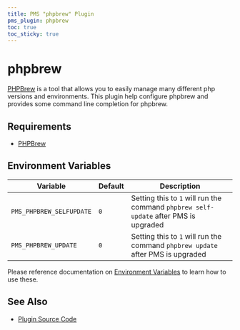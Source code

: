 ```yaml
---
title: PMS "phpbrew" Plugin
pms_plugin: phpbrew
toc: true
toc_sticky: true
---
```


# phpbrew

[PHPBrew](https://github.com/phpbrew/phpbrew) is a tool that allows you to easily manage many different php versions and environments. This plugin help configure phpbrew and provides some command line completion for phpbrew.

## Requirements

* [PHPBrew](https://github.com/phpbrew/phpbrew)

## Environment Variables

| Variable                 | Default | Description                                                                          |
| ------------------------ | ------- | ------------------------------------------------------------------------------------ |
| `PMS_PHPBREW_SELFUPDATE` | `0`     | Setting this to `1` will run the command `phpbrew self-update` after PMS is upgraded |
| `PMS_PHPBREW_UPDATE`     | `0`     | Setting this to `1` will run the command `phpbrew update` after PMS is upgraded      |

Please reference documentation on [Environment Variables](phpbrew.md#environment-variables) to learn how to use these.

## See Also

* [Plugin Source Code](https://github.com/JoshuaEstes/pms/tree/main/plugins/phpbrew)
